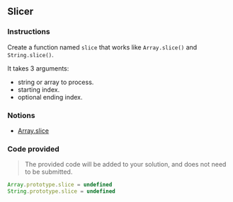 ## Slicer

### Instructions

Create a function named `slice` that works like `Array.slice()` and `String.slice()`.

It takes 3 arguments:
- string or array to process.
- starting index.
- optional ending index.

### Notions

- [Array.slice](https://devdocs.io/javascript/global_objects/array/slice)

### Code provided

> The provided code will be added to your solution, and does not need to be submitted.

```js
Array.prototype.slice = undefined
String.prototype.slice = undefined
```
